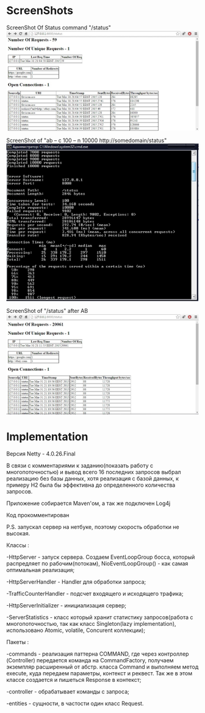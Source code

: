 ScreenShots
===========


ScreenShot Of Status command "/status"
![ScreenShot](https://github.com/JustBeAGuy/NettyServer/blob/master/status.jpg)

ScreenShot of "ab – c 100 – n 10000 http://somedomain/status"
![ScreenShot](https://github.com/JustBeAGuy/NettyServer/blob/master/ab.jpg)

ScreenShot of "/status" after AB
![ScreenShot](https://github.com/JustBeAGuy/NettyServer/blob/master/afterAB.jpg)

Implementation
=============

Версия Netty - 4.0.26.Final

В связи с комментариями к заданию(показать работу с многопоточностью) и вывод всего 16 последних запросов выбрал реализацию без базы данных, хотя реализация с базой данных, к примеру H2 была бы эффективна до определенного количества запросов.

Приложение собирается Maven'ом, а так же подключен Log4j

Код прокомментирован

P.S. запускал сервер на нетбуке, поэтому скорость обработки не высокая.

Классы :

-HttpServer - запуск сервера. Создаем EventLoopGroup босса, который распредляет по рабочим(потокам), NioEventLoopGroup() - как самая оптимальная реализация;

-HttpServerHandler - Handler для обработки запроса;

-TrafficCounterHandler - подсчет входящего и исходящего трафика;

-HttpServerInitializer - инициализация сервер;

-ServerStatistics - класс который хранит статистику запросов(работа с многопоточностью, так как класс Singleton(lazy implementation), использовано Atomic, volatile, Concurent коллекции);

Пакеты :

-commands - реализация паттерна COMMAND, где через контроллер (Controller) передается команда на CommandFactory, получаем экземпляр расширенный от абстр. класса Command и выполняем метод execute, куда передаем параметры, контекст и реквест. Так же в этом классе создается и пишеться Response в контекст;

-controller - обрабатывает команды с запроса;

-entities - сущности, в частости один класс Request.
